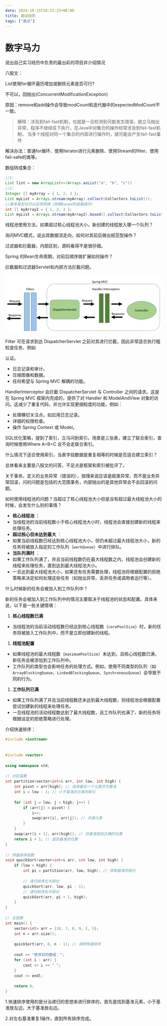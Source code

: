 ```yaml
---
date: 2024-10-15T18:23:23+08:00
title: 面试经历
tags: ["面试"]
---
```

# 数字马力

说出自己实习经历中负责的最出彩的项目并介绍情况

八股文：

List使用for循环遍历增加或删除元素是否可行?

不可以，回抛出(ConcurrentModificationException)

原因：remove和add操作会导致modCount和迭代器中的expectedModCount不一致。

> 解释：涉及到fail-fast机制，也就是一旦检测到可能发生错误，就立马抛出异常，程序不继续往下执行，在Java中对集合的操作经常涉及到fail-fast机制，
> 当多个线程对同一个集合的内容进行操作时，就可能会产生fail-fast事件

解决办法：普通for循环、使用Iterator进行元素删除、使用Stream的filter、使用fail-safe的类等。

数组转成集合：

```java
//1:
List list = new ArrayList<>(Arrays.asList("a", "b", "c"))
//2:
Integer [] myArray = { 1, 2, 3 };
List myList = Arrays.stream(myArray).collect(Collectors.toList());
//基本类型也可以实现转换（依赖boxed的装箱操作）
int [] myArray2 = { 1, 2, 3 };
List myList = Arrays.stream(myArray2).boxed().collect(Collectors.toList());
```

线程池使用方法，如果超过核心线程池大小，新创建的线程放入哪一个队列？

询问MVC模式，说出其数据流走向，如何对其前后做出规范型操作？

过滤器和拦截器，内部区别，源码看得不是很仔细。

Spring 的Bean生命周期，对前后顺序做扩展如何操作？

拦截器和过滤器Servlet和内部方法拦截问题。

![拦截器和过滤器](拦截器和过滤器.png)

Filter 可在请求到达 DispatcherServlet 之前对其进行拦截，因此非常适合执行粗粒度任务，例如

认证。

- 日志记录和审计。
- 压缩图像和数据。
- 任何希望与 Spring MVC 解耦的功能。

HandlerInterceptor 会拦截 DispatcherServlet 与 Controller 之间的请求。这是在 Spring MVC 框架内完成的，提供了对 Handler 和 ModelAndView 对象的访问。这减少了重复代码，并允许实现更细粒度的功能，例如：

- 处理横切关注点，如应用日志记录。
- 详细的权限检查。
- 操作 Spring Context 或 Model。

SQL优化策略，提到了索引，立马问到索引，场景是三张表，建立了联合索引，查询时候使用Where A=B=C 会不会走联合索引。

什么情况下适合使用索引，当表字段数据是重复相等的时候是否适合建立索引？

总体看来主要是八股文的问答，不足点是框架和索引被批评了。

关于事务，定义的业务异常（错误的），按理来说应该是超类异常，而不是业务异常回滚，问的问题是包括的大范围事务，内部抛出的是其他异常会不会回滚的问题。

如何使用线程池的问题？当超过了核心线程池大小但是没有超过最大线程池大小的时候，会发生什么别的事情？

* **核心线程池** ：
* 当线程池的当前线程数小于核心线程池大小时，线程池会直接创建新的线程来处理任务。
* **超过核心但未达到最大** ：
* 如果当前线程数已经达到核心线程池大小，但仍未超过最大线程池大小，新的任务将被放入指定的工作队列（`workQueue`）中进行排队。
* **当队列满时** ：
* 如果工作队列满了，并且当前线程数仍在最大线程数之内，线程池会创建新的线程来处理任务，直到达到最大线程池大小。
* 一旦达到最大线程池大小，如果还有任务需要处理，线程池将根据配置的拒绝策略来决定如何处理这些任务（如抛出异常、丢弃任务或调用者运行等）。

什么时候新的任务会被加入到工作队列中？

新的任务会被加入到工作队列中的情况主要取决于线程池的状态和配置。具体来说，以下是一些关键情境：

1. **核心线程数已满**

* 当线程池的当前活动线程数已经达到核心线程数（`corePoolSize`）时，新的任务将被放入工作队列中，而不是立即创建新的线程。

1. **线程池配置**

* 如果线程池的最大线程数（`maximumPoolSize`）未达到，且核心线程数已满，新任务会被添加到工作队列中。
* 工作队列的类型也会影响任务的处理方式。例如，使用不同类型的队列（如 `ArrayBlockingQueue`、`LinkedBlockingQueue`、`SynchronousQueue`）会导致不同的行为。

1. **工作队列已满**

* 如果工作队列满了并且当前线程数还未达到最大线程数，则线程池会根据配置尝试创建新的线程来处理任务。
* 一旦线程池的活动线程数达到了最大线程数，且工作队列也满了，新的任务将根据设定的拒绝策略进行处理。

介绍快速排序：

```cpp
#include <iostream>


#include <vector>

using namespace std;

// 分区函数
int partition(vector<int>& arr, int low, int high) {
    int pivot = arr[high]; // 选择最后一个元素作为基准
    int i = low - 1; // 小于基准的元素的索引

    for (int j = low; j < high; j++) {
        if (arr[j] < pivot) {
            i++;
            swap(arr[i], arr[j]); // 交换元素
        }
    }
    swap(arr[i + 1], arr[high]); // 将基准放到正确的位置
    return i + 1; // 返回基准的位置
}

// 快速排序函数
void quickSort(vector<int>& arr, int low, int high) {
    if (low < high) {
        int pi = partition(arr, low, high); // 获取基准的索引

        // 递归排序左半部分
        quickSort(arr, low, pi - 1);
        // 递归排序右半部分
        quickSort(arr, pi + 1, high);
    }
}

// 主函数
int main() {
    vector<int> arr = {10, 7, 8, 9, 1, 5};
    int n = arr.size();

    quickSort(arr, 0, n - 1); // 调用快速排序

    cout << "排序后的数组：";
    for (int i : arr) {
        cout << i << " ";
    }
    cout << endl;

    return 0;
}
```

1.快速排序使用的是分治递归的思想来进行排序的，首先是找到基准元素，小于基准放左边，大于基准放右边。

2.对左右基准重复1操作，直到所有排序完成。
